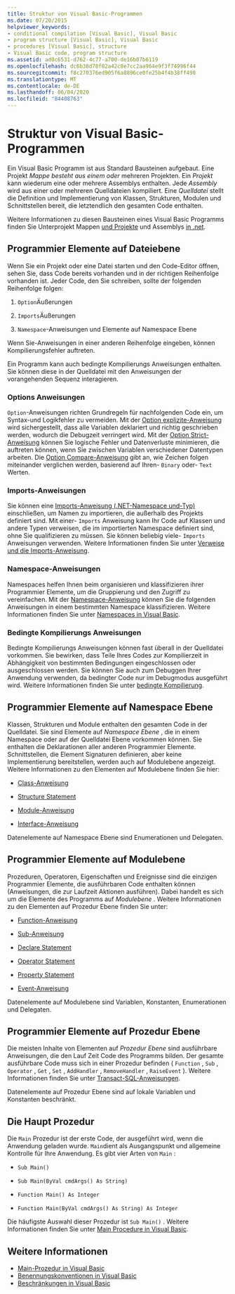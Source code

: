 ```yaml
---
title: Struktur von Visual Basic-Programmen
ms.date: 07/20/2015
helpviewer_keywords:
- conditional compilation [Visual Basic], Visual Basic
- program structure [Visual Basic], Visual Basic
- procedures [Visual Basic], structure
- Visual Basic code, program structure
ms.assetid: ad0c6531-d762-4c77-a700-de16b07b6119
ms.openlocfilehash: dc6b38d78f02a42c8e7cc2aa964e9f3f74996f44
ms.sourcegitcommit: f8c270376ed905f6a8896ce0fe25b4f4b38ff498
ms.translationtype: MT
ms.contentlocale: de-DE
ms.lasthandoff: 06/04/2020
ms.locfileid: "84408763"
---
```

# <a name="structure-of-a-visual-basic-program"></a>Struktur von Visual Basic-Programmen
Ein Visual Basic Programm ist aus Standard Bausteinen aufgebaut. Eine Projekt *Mappe besteht aus einem oder* mehreren Projekten. Ein *Projekt* kann wiederum eine oder mehrere Assemblys enthalten. Jede *Assembly* wird aus einer oder mehreren Quelldateien kompiliert. Eine *Quelldatei* stellt die Definition und Implementierung von Klassen, Strukturen, Modulen und Schnittstellen bereit, die letztendlich den gesamten Code enthalten.  
  
 Weitere Informationen zu diesen Bausteinen eines Visual Basic Programms finden Sie Unterprojekt Mappen [und Projekte](/visualstudio/ide/solutions-and-projects-in-visual-studio) und Assemblys [in .net](../../../standard/assembly/index.md).  
  
## <a name="file-level-programming-elements"></a>Programmier Elemente auf Dateiebene  
 Wenn Sie ein Projekt oder eine Datei starten und den Code-Editor öffnen, sehen Sie, dass Code bereits vorhanden und in der richtigen Reihenfolge vorhanden ist. Jeder Code, den Sie schreiben, sollte der folgenden Reihenfolge folgen:  
  
1. `Option`Äußerungen  
  
2. `Imports`Äußerungen  
  
3. `Namespace`-Anweisungen und Elemente auf Namespace Ebene  
  
 Wenn Sie-Anweisungen in einer anderen Reihenfolge eingeben, können Kompilierungsfehler auftreten.  
  
 Ein Programm kann auch bedingte Kompilierungs Anweisungen enthalten. Sie können diese in der Quelldatei mit den Anweisungen der vorangehenden Sequenz interagieren.  
  
### <a name="option-statements"></a>Options Anweisungen  
 `Option`-Anweisungen richten Grundregeln für nachfolgenden Code ein, um Syntax-und Logikfehler zu vermeiden. Mit der [Option explizite-Anweisung](../../language-reference/statements/option-explicit-statement.md) wird sichergestellt, dass alle Variablen deklariert und richtig geschrieben werden, wodurch die Debugzeit verringert wird. Mit der [Option Strict-Anweisung](../../language-reference/statements/option-strict-statement.md) können Sie logische Fehler und Datenverluste minimieren, die auftreten können, wenn Sie zwischen Variablen verschiedener Datentypen arbeiten. Die [Option Compare-Anweisung](../../language-reference/statements/option-compare-statement.md) gibt an, wie Zeichen folgen miteinander verglichen werden, basierend auf Ihren- `Binary` oder- `Text` Werten.  
  
### <a name="imports-statements"></a>Imports-Anweisungen  
 Sie können eine [Imports-Anweisung (.NET-Namespace und-Typ)](../../language-reference/statements/imports-statement-net-namespace-and-type.md) einschließen, um Namen zu importieren, die außerhalb des Projekts definiert sind. Mit einer- `Imports` Anweisung kann Ihr Code auf Klassen und andere Typen verweisen, die im importierten Namespace definiert sind, ohne Sie qualifizieren zu müssen. Sie können beliebig viele- `Imports` Anweisungen verwenden. Weitere Informationen finden Sie unter [Verweise und die Imports-Anweisung](references-and-the-imports-statement.md).  
  
### <a name="namespace-statements"></a>Namespace-Anweisungen  
 Namespaces helfen Ihnen beim organisieren und klassifizieren ihrer Programmier Elemente, um die Gruppierung und den Zugriff zu vereinfachen. Mit der [Namespace-Anweisung](../../language-reference/statements/namespace-statement.md) können Sie die folgenden Anweisungen in einem bestimmten Namespace klassifizieren. Weitere Informationen finden Sie unter [Namespaces in Visual Basic](namespaces.md).  
  
### <a name="conditional-compilation-statements"></a>Bedingte Kompilierungs Anweisungen  
 Bedingte Kompilierungs Anweisungen können fast überall in der Quelldatei vorkommen. Sie bewirken, dass Teile Ihres Codes zur Kompilierzeit in Abhängigkeit von bestimmten Bedingungen eingeschlossen oder ausgeschlossen werden. Sie können Sie auch zum Debuggen Ihrer Anwendung verwenden, da bedingter Code nur im Debugmodus ausgeführt wird. Weitere Informationen finden Sie unter [bedingte Kompilierung](conditional-compilation.md).  
  
## <a name="namespace-level-programming-elements"></a>Programmier Elemente auf Namespace Ebene  
 Klassen, Strukturen und Module enthalten den gesamten Code in der Quelldatei. Sie sind Elemente auf *Namespace Ebene* , die in einem Namespace oder auf der Quelldatei Ebene vorkommen können. Sie enthalten die Deklarationen aller anderen Programmier Elemente. Schnittstellen, die Element Signaturen definieren, aber keine Implementierung bereitstellen, werden auch auf Modulebene angezeigt. Weitere Informationen zu den Elementen auf Modulebene finden Sie hier:  
  
- [Class-Anweisung](../../language-reference/statements/class-statement.md)  
  
- [Structure Statement](../../language-reference/statements/structure-statement.md)  
  
- [Module-Anweisung](../../language-reference/statements/module-statement.md)  
  
- [Interface-Anweisung](../../language-reference/statements/interface-statement.md)  
  
 Datenelemente auf Namespace Ebene sind Enumerationen und Delegaten.  
  
## <a name="module-level-programming-elements"></a>Programmier Elemente auf Modulebene  
 Prozeduren, Operatoren, Eigenschaften und Ereignisse sind die einzigen Programmier Elemente, die ausführbaren Code enthalten können (Anweisungen, die zur Laufzeit Aktionen ausführen). Dabei handelt es sich um die Elemente des Programms auf *Modulebene* . Weitere Informationen zu den Elementen auf Prozedur Ebene finden Sie unter:  
  
- [Function-Anweisung](../../language-reference/statements/function-statement.md)  
  
- [Sub-Anweisung](../../language-reference/statements/sub-statement.md)  
  
- [Declare Statement](../../language-reference/statements/declare-statement.md)  
  
- [Operator Statement](../../language-reference/statements/operator-statement.md)  
  
- [Property Statement](../../language-reference/statements/property-statement.md)  
  
- [Event-Anweisung](../../language-reference/statements/event-statement.md)  
  
 Datenelemente auf Modulebene sind Variablen, Konstanten, Enumerationen und Delegaten.  
  
## <a name="procedure-level-programming-elements"></a>Programmier Elemente auf Prozedur Ebene  
 Die meisten Inhalte von Elementen auf *Prozedur Ebene* sind ausführbare Anweisungen, die den Lauf Zeit Code des Programms bilden. Der gesamte ausführbare Code muss sich in einer Prozedur befinden ( `Function` , `Sub` , `Operator` , `Get` , `Set` , `AddHandler` , `RemoveHandler` , `RaiseEvent` ). Weitere Informationen finden Sie unter [Transact-SQL-Anweisungen](../language-features/statements.md).  
  
 Datenelemente auf Prozedur Ebene sind auf lokale Variablen und Konstanten beschränkt.  
  
## <a name="the-main-procedure"></a>Die Haupt Prozedur  
 Die `Main` Prozedur ist der erste Code, der ausgeführt wird, wenn die Anwendung geladen wurde. `Main`dient als Ausgangspunkt und allgemeine Kontrolle für Ihre Anwendung. Es gibt vier Arten von `Main` :  
  
- `Sub Main()`  
  
- `Sub Main(ByVal cmdArgs() As String)`  
  
- `Function Main() As Integer`  
  
- `Function Main(ByVal cmdArgs() As String) As Integer`  
  
 Die häufigste Auswahl dieser Prozedur ist `Sub Main()` . Weitere Informationen finden Sie unter [Main Procedure in Visual Basic](main-procedure.md).  
  
## <a name="see-also"></a>Weitere Informationen

- [Main-Prozedur in Visual Basic](main-procedure.md)
- [Benennungskonventionen in Visual Basic](naming-conventions.md)
- [Beschränkungen in Visual Basic](limitations.md)
